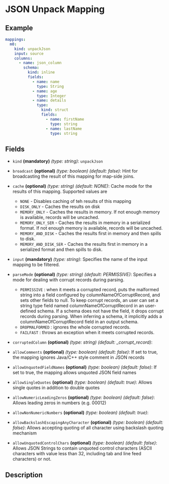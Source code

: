 # JSON Unpack Mapping

## Example
```yaml
mappings:
  m0:
    kind: unpackJson
    input: source
    columns:
      - name: json_column
        schema:
          kind: inline
          fields:
            - name: name
              type: String
            - name: age
              type: Integer
            - name: details
              type:
                kind: struct
                fields:
                  - name: firstName
                    type: string
                  - name: lastName
                    type: string
```

## Fields
* `kind` **(mandatory)** *(type: string)*: `unpackJson`

* `broadcast` **(optional)** *(type: boolean)* *(default: false)*: 
Hint for broadcasting the result of this mapping for map-side joins.

* `cache` **(optional)** *(type: string)* *(default: NONE)*:
Cache mode for the results of this mapping. Supported values are
  * `NONE` - Disables caching of teh results of this mapping
  * `DISK_ONLY` - Caches the results on disk
  * `MEMORY_ONLY` - Caches the results in memory. If not enough memory is available, records will be uncached.
  * `MEMORY_ONLY_SER` - Caches the results in memory in a serialized format. If not enough memory is available, records will be uncached.
  * `MEMORY_AND_DISK` - Caches the results first in memory and then spills to disk.
  * `MEMORY_AND_DISK_SER` - Caches the results first in memory in a serialized format and then spills to disk.

* `input` **(mandatory)** *(type: string)*:
Specifies the name of the input mapping to be filtered.

* `parseMode` **(optional)** *(type: string)* *(default: PERMISSIVE)*:
Specifies a mode for dealing with corrupt records during parsing.
   * `PERMISSIVE` : when it meets a corrupted record, puts the malformed string into a field configured by columnNameOfCorruptRecord, and sets other fields to null. To keep corrupt records, an user can set a string type field named columnNameOfCorruptRecord in an user-defined schema. If a schema does not have the field, it drops corrupt records during parsing. When inferring a schema, it implicitly adds a columnNameOfCorruptRecord field in an output schema.
   * `DROPMALFORMED` : ignores the whole corrupted records.
   * `FAILFAST` : throws an exception when it meets corrupted records.

* `corruptedColumn` **(optional)** *(type: string)* *(default: _corrupt_record)*:
* `allowComments` **(optional)** *(type: boolean)* *(default: false)*:
If set to true, the mapping ignores Java/C++ style comment in JSON records

* `allowUnquotedFieldNames` **(optional)** *(type: boolean)* *(default: false)*:
If set to true, the mapping allows unquoted JSON field names

* `allowSingleQuotes` **(optional)** *(type: boolean)* *(default: true)*:
Allows single quotes in addition to double quotes

* `allowNumericLeadingZeros` **(optional)** *(type: boolean)* *(default: false)*:
Allows leading zeros in numbers (e.g. 00012)

* `allowNonNumericNumbers` **(optional)** *(type: boolean)* *(default: true)*:

* `allowBackslashEscapingAnyCharacter` **(optional)** *(type: boolean)* *(default: false)*:
Allows accepting quoting of all character using backslash quoting mechanism
 
* `allowUnquotedControlChars` **(optional)** *(type: boolean)* *(default: false)*:
Allows JSON Strings to contain unquoted control characters (ASCII characters with value less
than 32, including tab and line feed characters) or not.


## Description
